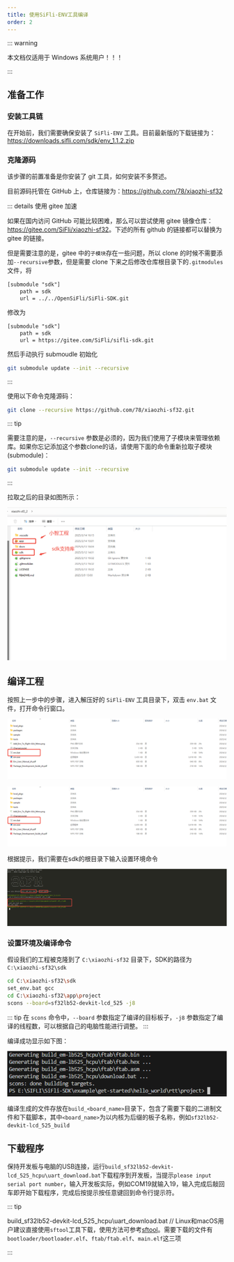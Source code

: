 ```yaml
---
title: 使用SiFli-ENV工具编译
order: 2
---
```


::: warning

本文档仅适用于 Windows 系统用户！！！

:::

## 准备工作

### 安装工具链

在开始前，我们需要确保安装了 `SiFli-ENV` 工具。目前最新版的下载链接为：<https://downloads.sifli.com/sdk/env_1.1.2.zip>

### 克隆源码

该步骤的前置准备是你安装了 git 工具，如何安装不多赘述。

目前源码托管在 GitHub 上，仓库链接为：<https://github.com/78/xiaozhi-sf32>

::: details 使用 gitee 加速

如果在国内访问 GitHub 可能比较困难，那么可以尝试使用 gitee 镜像仓库：<https://gitee.com/SiFli/xiaozhi-sf32>。下述的所有 github 的链接都可以替换为 gitee 的链接。

但是需要注意的是，gitee 中的`子模块`存在一些问题，所以 clone 的时候不需要添加`--recursive`参数，但是需要 clone 下来之后修改仓库根目录下的`.gitmodules` 文件，将

```
[submodule "sdk"]
	path = sdk
	url = ../../OpenSiFli/SiFli-SDK.git
```

修改为

```
[submodule "sdk"]
    path = sdk
    url = https://gitee.com/SiFli/sifli-sdk.git
```

然后手动执行 submoudle 初始化

```bash
git submodule update --init --recursive
```

:::

使用以下命令克隆源码：

```bash
git clone --recursive https://github.com/78/xiaozhi-sf32.git
```

::: tip

需要注意的是，`--recursive` 参数是必须的，因为我们使用了子模块来管理依赖库。如果你忘记添加这个参数clone的话，请使用下面的命令重新拉取子模块(submodule)：

```bash
git submodule update --init --recursive
```

:::

拉取之后的目录如图所示：

![](image/2025-05-15-14-32-35.png)

## 编译工程

按照上一步中的步骤，进入解压好的 `SiFli-ENV` 工具目录下，双击 `env.bat` 文件，打开命令行窗口。

![](image/2025-05-15-14-35-31.png)

![](image/2025-05-15-14-35-40.png)

根据提示，我们需要在sdk的根目录下输入设置环境命令

![](image/2025-05-15-14-36-02.png)

### 设置环境及编译命令

假设我们的工程被克隆到了 `C:\xiaozhi-sf32` 目录下，SDK的路径为 `C:\xiaozhi-sf32\sdk`

```bash
cd C:\xiaozhi-sf32\sdk
set_env.bat gcc
cd C:\xiaozhi-sf32\app\project
scons --board=sf32lb52-devkit-lcd_525 -j8
```

::: tip
在 `scons` 命令中，`--board` 参数指定了编译的目标板子，`-j8` 参数指定了编译的线程数，可以根据自己的电脑性能进行调整。
:::

编译成功显示如下图：

![](image/2025-05-15-14-41-14.png)

编译生成的文件存放在`build_<board_name>`目录下，包含了需要下载的二进制文件和下载脚本，其中`<board_name>`为以内核为后缀的板子名称，例如`sf32lb52-devkit-lcd_525_build`

## 下载程序

保持开发板与电脑的USB连接，运行`build_sf32lb52-devkit-lcd_525_hcpu\uart_download.bat`下载程序到开发板，当提示`please input serial port number`，输入开发板实际，例如COM19就输入19，输入完成后敲回车即开始下载程序，完成后按提示按任意键回到命令行提示符。

::: tip

build_sf32lb52-devkit-lcd_525_hcpu\uart_download.bat //
Linux和macOS用户建议直接使用`sftool`工具下载，使用方法可参考[sftool](https://wiki.sifli.com/tools/SFTool.html)。需要下载的文件有`bootloader/bootloader.elf`、`ftab/ftab.elf`、`main.elf`这三项

:::
